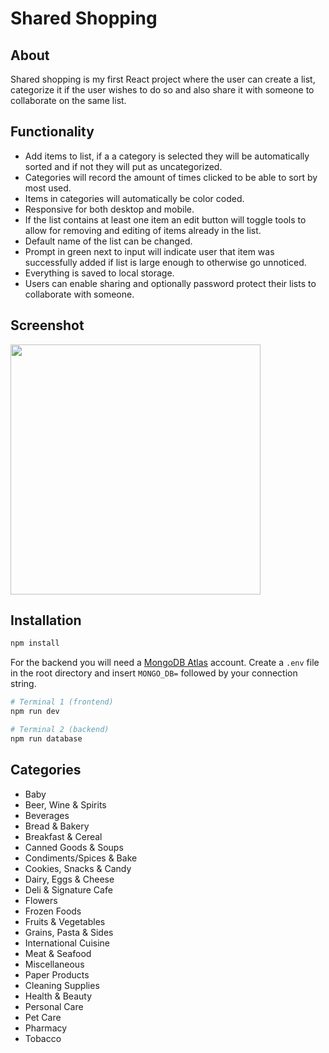 # Shared Shopping

## About

Shared shopping is my first React project where the user can create a list, categorize it if the user wishes to do so and also share it with someone to collaborate on the same list.

## Functionality

- Add items to list, if a a category is selected they will be automatically sorted and if not they will put as uncategorized.
- Categories will record the amount of times clicked to be able to sort by most used.
- Items in categories will automatically be color coded.
- Responsive for both desktop and mobile.
- If the list contains at least one item an edit button will toggle tools to allow for removing and editing of items already in the list.
- Default name of the list can be changed.
- Prompt in green next to input will indicate user that item was successfully added if list is large enough to otherwise go unnoticed.
- Everything is saved to local storage.
- Users can enable sharing and optionally password protect their lists to collaborate with someone.

## Screenshot

<img src="https://user-images.githubusercontent.com/72305598/128172799-01faa1c0-5d6d-4b7f-b327-88a59ec074d4.png" width="400">

## Installation

```bash
npm install
```

For the backend you will need a [MongoDB Atlas](https://www.mongodb.com/cloud/atlas) account. Create a `.env` file in the root directory and insert `MONGO_DB=` followed by your connection string.

```bash
# Terminal 1 (frontend)
npm run dev
```

```bash
# Terminal 2 (backend)
npm run database
```

## Categories

- Baby
- Beer, Wine & Spirits
- Beverages
- Bread & Bakery
- Breakfast & Cereal
- Canned Goods & Soups
- Condiments/Spices & Bake
- Cookies, Snacks & Candy
- Dairy, Eggs & Cheese
- Deli & Signature Cafe
- Flowers
- Frozen Foods
- Fruits & Vegetables
- Grains, Pasta & Sides
- International Cuisine
- Meat & Seafood
- Miscellaneous
- Paper Products
- Cleaning Supplies
- Health & Beauty
- Personal Care
- Pet Care
- Pharmacy
- Tobacco
